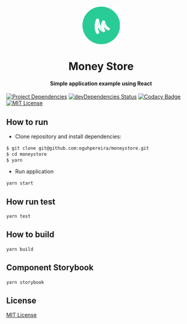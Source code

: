 <p align="center">
  <img width="100" height="100" src="https://raw.githubusercontent.com/oguhpereira/moneystore/732e57d55b19ba8ecde5e45c05ac05e28d4980e8/src/images/logo.svg?token=AF2ZCJ6W2LJO7MBTYX2Z7FS6VDFMA">
</p>
<h1 align="center">
    Money Store
</h1>
<h4 align="center">
    Simple application example using React
</h4>

[![Project Dependencies](https://david-dm.org/oguhpereira/moneystore/dev-status.svg)](https://david-dm.org/oguhpereira/moneystore)
[![devDependencies Status](https://david-dm.org/oguhpereira/moneystore/dev-status.svg)](https://david-dm.org/oguhpereira/moneystore?type=dev)
[![Codacy Badge](https://api.codacy.com/project/badge/Grade/f34192e6f38642fe880718a475346f7b)](https://www.codacy.com?utm_source=github.com&amp;utm_medium=referral&amp;utm_content=oguhpereira/moneystore&amp;utm_campaign=Badge_Grade)
[![MIT License](https://img.shields.io/badge/license-MIT-blue.svg?style=flat)](https://github.com/oguhpereira/moneystore/blob/master/LICENSE)

## How to run

*  Clone repository and install dependencies:

```shell
$ git clone git@github.com:oguhpereira/moneystore.git
$ cd moneystore
$ yarn
```

*  Run application

```shell
yarn start
```

## How run test

```shell
yarn test
```

## How to build

```shell
yarn build
```

## Component Storybook

```shell
yarn storybook
```

## License

[MIT License](https://github.com/oguhpereira/moneystore/blob/master/LICENSE)
